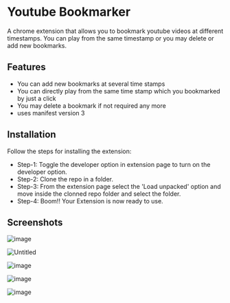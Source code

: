 
# Youtube Bookmarker

A chrome extension that allows you to bookmark youtube videos at different timestamps. You can play from the same timestamp or you may delete or add new bookmarks.




## Features

- You can add new bookmarks at several time stamps
- You can directly play from the same time stamp which you bookmarked by just a click
- You may delete a bookmark if not required any more
- uses manifest version 3


## Installation

Follow the steps for installing the extension:

- Step-1: Toggle the developer option in extension page to turn on the developer option.
- Step-2: Clone the repo in a folder.
- Step-3: From the extension page select the 'Load unpacked' option and move inside the clonned repo folder and select the folder.
- Step-4: Boom!! Your Extension is now ready to use.
    
## Screenshots

![image](https://github.com/gourav1001/Youtube-Bookmarker-Chrome-Extension/assets/87244158/edd31205-24d1-4078-b514-f3fb69ac7253)

![Untitled](https://github.com/gourav1001/Youtube-Bookmarker-Chrome-Extension/assets/87244158/d6b64bdc-f103-4c33-a374-8e4295da7e3e)

![image](https://github.com/gourav1001/Youtube-Bookmarker-Chrome-Extension/assets/87244158/f3f8e086-3548-43ab-9cf3-a40e9667b424)

![image](https://github.com/gourav1001/Youtube-Bookmarker-Chrome-Extension/assets/87244158/f91aab02-5a95-446b-80e3-1d80daac84f9)

![image](https://github.com/gourav1001/Youtube-Bookmarker-Chrome-Extension/assets/87244158/2169d9b8-e902-4de9-8c41-ec0049a89b05)
